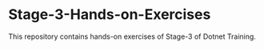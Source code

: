 # Stage-3-Hands-on-Exercises
This repository contains hands-on exercises of Stage-3 of Dotnet Training.
